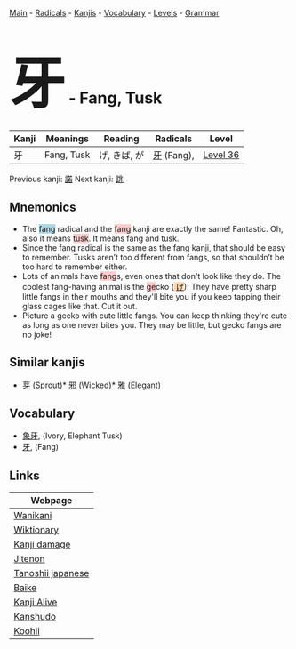 <style> bigfont {font-size: 100px}</style>
[Main](../README.md) -
[Radicals](../radicals.md) -
[Kanjis](../kanjis.md) -
[Vocabulary](../vocabulary.md) -
[Levels](../levels.md) -
[Grammar](../grammar.md)
# <bigfont> 牙</bigfont> - Fang, Tusk 

| Kanji | Meanings | Reading | Radicals | Level |
| --- | --- | --- | --- | --- |
| 牙 | Fang, Tusk | げ, きば, が | [牙](../radicals/牙.md) (Fang),  | [Level 36](../levels/wk_level36.md) |

Previous kanji: [諾](諾.md) Next kanji: [跳](跳.md) 

## Mnemonics
 * The <span style="background-color:#ADD8E6"> fang</span> radical and the <span style="background-color:#ffcccb"> fang</span> kanji are exactly the same! Fantastic. Oh, also it means <span style="background-color:#ffcccb"> tusk</span>. It means fang and tusk.
* Since the fang radical is the same as the fang kanji, that should be easy to remember. Tusks aren’t too different from fangs, so that shouldn’t be too hard to remember either.
* Lots of animals have <span style="background-color:#ffcccb"> fang</span>s, even ones that don't look like they do. The coolest fang-having animal is the <span style="background-color:#ffcccb"> ge</span>cko (<span style="background-color:#fed8b1"> [げ](https://jisho.org/search/げ)</span>)! They have pretty sharp little fangs in their mouths and they'll bite you if you keep tapping their glass cages like that. Cut it out.
* Picture a gecko with cute little fangs. You can keep thinking they're cute as long as one never bites you. They may be little, but gecko fangs are no joke!


## Similar kanjis
 * [芽](芽.md) (Sprout)* [邪](邪.md) (Wicked)* [雅](雅.md) (Elegant)


## Vocabulary
 * [象牙](../vocabulary/牙.md), (Ivory, Elephant Tusk)
* [牙](../vocabulary/牙.md), (Fang)



## Links 

| Webpage |
| --- |
| [Wanikani          ](https://www.wanikani.com/kanji/牙) |
| [Wiktionary        ](https://en.wiktionary.org/wiki/牙) |
| [Kanji damage      ](http://www.kanjidamage.com/kanji/search?utf8=✓&q=牙) |
| [Jitenon           ](https://jitenon.com/kanji/牙) |
| [Tanoshii japanese ](https://www.tanoshiijapanese.com/dictionary/kanji.cfm?k=牙) |
| [Baike             ](https://baike.baidu.com/item/牙) |
| [Kanji Alive       ](https://app.kanjialive.com/牙) |
| [Kanshudo          ](https://www.kanshudo.com/searchmn?q=牙) |
| [Koohii            ](https://kanji.koohii.com/study/kanji/牙) |

